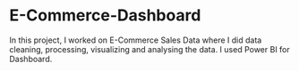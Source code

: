 # E-Commerce-Dashboard
In this project, I worked on E-Commerce Sales Data where I did data cleaning, processing, visualizing and analysing the data. I used Power BI for Dashboard. 
